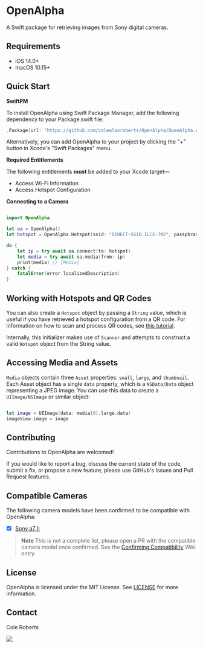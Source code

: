 # OpenAlpha

A Swift package for retrieving images from Sony digital cameras.

## Requirements
- iOS 14.0+
- macOS 10.15+

## Quick Start

**SwiftPM**

To install OpenAlpha using Swift Package Manager, add the following dependency to your Package.swift file:

```swift
.Package(url: "https://github.com/colealanroberts/OpenAlpha/OpenAlpha.git", majorVersion: 1)
```
Alternatively, you can add OpenAlpha to your project by clicking the "+" button in Xcode's "Swift Packages" menu.

**Required Entitlements**

The following entitlements **must** be added to your Xcode target—

- Access Wi-Fi Information
- Access Hotspot Configuration

**Connecting to a Camera**

```swift

import OpenAlpha

let oa = OpenAlpha()
let hotspot = OpenAlpha.Hotspot(ssid: "DIRECT-SSID:ILCE-7M2", passphrase: "1234abcd")

do {
    let ip = try await oa.connect(to: hotspot)
    let media = try await oa.media(from: ip)
    print(media) // [Media]
} catch {
    fatalError(error.localizedDescription)
}

```
## Working with Hotspots and QR Codes
You can also create a `Hotspot` object by passing a `String` value, which is useful if you have retrieved a hotspot configuration from a QR code. For information on how to scan and process QR codes, see [this tutorial](https://www.hackingwithswift.com/example-code/media/how-to-scan-a-qr-code).

Internally, this initializer makes use of `Scanner` and attempts to construct a valid `Hotspot` object from the String value.

## Accessing Media and Assets

`Media` objects contain three `Asset` properties: `small`, `large`, and `thumbnail`. Each Asset object has a single `data` property, which is a `NSData/Data` object representing a JPEG image. You can use this data to create a `UIImage/NSImage` or similar object:

```swift

let image = UIImage(data: media[0].large.data)
imageView.image = image

```
## Contributing

Contributions to OpenAlpha are welcomed! 

If you would like to report a bug, discuss the current state of the code, submit a fix, or propose a new feature, please use GitHub's Issues and Pull Request features.

## Compatible Cameras
The following camera models have been confirmed to be compatible with OpenAlpha: 

  - [x] [Sony a7 II](https://electronics.sony.com/imaging/interchangeable-lens-cameras/full-frame/p/ilce7m2-b)

> **Note**
> This is not a complete list, please open a PR with the compatible camera model once confirmed. See the [Confirming Compatibility](https://github.com/colealanroberts/OpenAlpha/wiki/Confirming-Compatibility) Wiki entry.

## License

OpenAlpha is licensed under the MIT License. See [LICENSE](https://github.com/colealanroberts/OpenAlpha/blob/main/LICENSE) for more information.

## Contact

Cole Roberts

<a href="https://twitter.com/intent/user?screen_name=colealan"><img src="https://img.shields.io/badge/@colealan-x?color=08a0e9&logo=twitter&logoColor=white" valign="middle" /></a>
